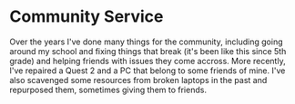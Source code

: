 # Community Service
Over the years I've done many things for the community, including going around my school and fixing things that break (it's been like this since 5th grade) and helping friends with issues they come accross. More recently, I've repaired a Quest 2 and a PC that belong to some friends of mine. I've also scavenged some resources from broken laptops in the past and repurposed them, sometimes giving them to friends.

